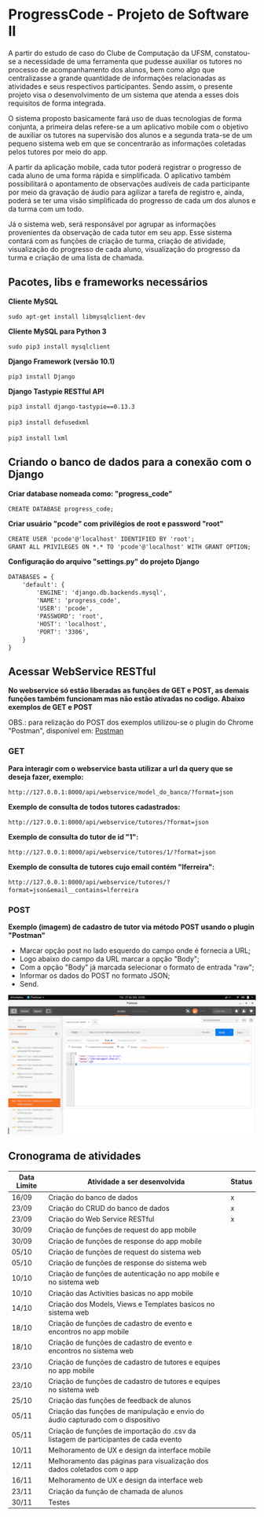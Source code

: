 # ProgressCode - Projeto de Software II
A partir do estudo de caso do Clube de Computação da UFSM, constatou-se a necessidade de uma ferramenta que pudesse auxiliar os tutores no processo de acompanhamento dos alunos, bem como algo que centralizasse a grande quantidade de informações relacionadas as atividades e seus respectivos participantes. Sendo assim, o presente projeto visa o desenvolvimento de um sistema que atenda a esses dois requisitos de forma integrada.

O sistema proposto basicamente fará uso de duas tecnologias de forma conjunta, a primeira delas refere-se a um aplicativo mobile com o objetivo de auxiliar os tutores na supervisão dos alunos e a segunda trata-se de um pequeno sistema web em que se concentrarão as informações coletadas pelos tutores por meio do app.

A partir da aplicação mobile, cada tutor poderá registrar o progresso de cada aluno de uma forma rápida e simplificada. O aplicativo também possibilitará o apontamento de observações audíveis de cada participante por meio da gravação de áudio para agilizar a tarefa de registro e, ainda, poderá se ter uma visão simplificada do progresso de cada um dos alunos e da turma com um todo.

Já o sistema web, será responsável por agrupar as informações provenientes da observação de cada tutor em seu app. Esse sistema contará com as funções de criação de turma, criação de atividade, visualização do progresso de cada aluno, visualização do progresso da turma e criação de uma lista de chamada.


## Pacotes, libs e frameworks necessários

**Cliente MySQL**
```
sudo apt-get install libmysqlclient-dev
```

**Cliente MySQL para Python 3**
```
sudo pip3 install mysqlclient
```

**Django Framework (versão 10.1)**
```
pip3 install Django
```

**Django Tastypie RESTful API**
```
pip3 install django-tastypie==0.13.3

pip3 install defusedxml

pip3 install lxml
```

## Criando o banco de dados para a conexão com o Django

**Criar database nomeada como: "progress_code"**
```
CREATE DATABASE progress_code;
```

**Criar usuário "pcode" com privilégios de root e password "root"**
```
CREATE USER 'pcode'@'localhost' IDENTIFIED BY 'root';
GRANT ALL PRIVILEGES ON *.* TO 'pcode'@'localhost' WITH GRANT OPTION;
```

**Configuração do arquivo "settings.py" do projeto Django**
```
DATABASES = {
    'default': {
        'ENGINE': 'django.db.backends.mysql',
        'NAME': 'progress_code',
        'USER': 'pcode',
        'PASSWORD': 'root',
        'HOST': 'localhost',
        'PORT': '3306',
    }
}
```
## Acessar WebService RESTful

**No webservice só estão liberadas as funções de GET e POST, as demais funções também funcionam mas não estão ativadas no codigo. Abaixo exemplos de GET e POST**


OBS.: para relização do POST dos exemplos utilizou-se o plugin do Chrome "Postman", disponível em: [Postman](https://chrome.google.com/webstore/detail/postman/fhbjgbiflinjbdggehcddcbncdddomop)

### GET

**Para interagir com o webservice basta utilizar a url da query que se deseja fazer, exemplo:**
```
http://127.0.0.1:8000/api/webservice/model_do_banco/?format=json
```

**Exemplo de consulta de todos tutores cadastrados:**
```
http://127.0.0.1:8000/api/webservice/tutores/?format=json
```

**Exemplo de consulta do tutor de id "1":**
```
http://127.0.0.1:8000/api/webservice/tutores/1/?format=json
```

**Exemplo de consulta de tutores cujo email contém "lferreira":**
```
http://127.0.0.1:8000/api/webservice/tutores/?format=json&email__contains=lferreira
```

### POST

**Exemplo (imagem) de cadastro de tutor via método POST usando o plugin "Postman"**

- Marcar opção post no lado esquerdo do campo onde é fornecia a URL;
- Logo abaixo do campo da URL marcar a opção "Body";
- Com a opção "Body" já marcada selecionar o formato de entrada "raw";
- Informar os dados do POST no formato JSON;
- Send.

![Exemplo POST](Arquivos/img.png)


## Cronograma de atividades

| Data Limite | Atividade a ser desenvolvida | Status |
| --------|---------|-------|
| 16/09 | Criação do banco de dados | x |
| 23/09 | Criação do CRUD do banco de dados | x | 
| 23/09 | Criação do Web Service RESTful | x |
| 30/09 | Criação de funções de request do app mobile |   |
| 30/09 | Criação de funções de response do app mobile |   |
| 05/10 | Criação de funções de request do sistema web |   |
| 05/10 | Criação de funções de response do sistema web |   |
| 10/10 | Criação de funções de autenticação no app mobile e no sistema web |   |
| 10/10 | Criação das Activities basicas no app mobile |   |
| 14/10 | Criação dos Models, Views e Templates basicos no sistema web |   |
| 18/10 | Criação de funções de cadastro de evento e encontros no app mobile |   |
| 18/10 | Criação de funções de cadastro de evento e encontros no sistema web |   |
| 23/10 | Criação de funções de cadastro de tutores e equipes no app mobile |   |
| 23/10 | Criação de funções de cadastro de tutores e equipes no sistema web |   |
| 25/10 | Criação das funções de feedback de alunos |   |
| 05/11 | Criação das funções de manipulação e envio do áudio capturado com o dispositivo |   |
| 05/11 | Criação de funções de importação do .csv da listagem de participantes de cada evento |   |
| 10/11 | Melhoramento de UX e design da interface mobile |   |
| 12/11 | Melhoramento das páginas para visualização dos dados coletados com o app |   |
| 16/11 | Melhoramento de UX e design da interface web |   |
| 23/11 | Criação da função de chamada de alunos |   |
| 30/11 | Testes|   |

